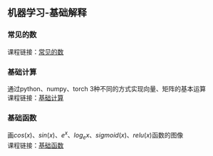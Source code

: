 ## 机器学习-基础解释

### 常见的数
课程链接：[常见的数](https://zhuanlan.zhihu.com/p/690662129)

### 基础计算
通过python、numpy、torch 3种不同的方式实现向量、矩阵的基本运算<br>
课程链接：[基础计算](https://zhuanlan.zhihu.com/p/690668852)

### 基础函数
画$cos(x)、sin(x)、e^x、log_ex、sigmoid(x)、relu(x)$函数的图像<br>
课程链接：[基础函数](https://zhuanlan.zhihu.com/p/690711338)

